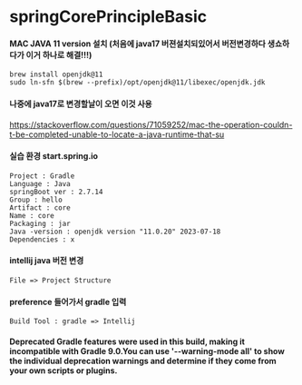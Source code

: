 # springCorePrincipleBasic

#### MAC JAVA 11 version 설치 (처음에 java17 버젼설치되있어서 버전변경하다 생쇼하다가 이거 하나로 해결!!!)
    brew install openjdk@11
    sudo ln-sfn $(brew --prefix)/opt/openjdk@11/libexec/openjdk.jdk

#### 나중에 java17로 변경할날이 오면 이것 사용
https://stackoverflow.com/questions/71059252/mac-the-operation-couldn-t-be-completed-unable-to-locate-a-java-runtime-that-su
 

#### 실습 환경 start.spring.io
    Project : Gradle 
    Language : Java
    springBoot ver : 2.7.14
    Group : hello
    Artifact : core
    Name : core
    Packaging : jar
    Java -version : openjdk version "11.0.20" 2023-07-18
    Dependencies : x

#### intellij java 버전 변경
    File => Project Structure

#### preference 들어가서 gradle 입력
    Build Tool : gradle => Intellij 
    
#### Deprecated Gradle features were used in this build, making it incompatible with Gradle 9.0.You can use '--warning-mode all' to show the individual deprecation warnings and determine if they come from your own scripts or plugins.









